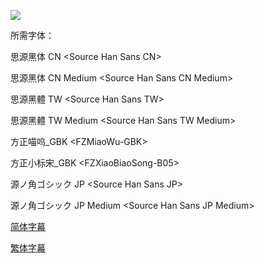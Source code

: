 ![](https://i.loli.net/2019/04/26/5cc1f821833f1.jpg)

所需字体：

思源黑体 CN \<Source Han Sans CN\>

思源黑体 CN Medium \<Source Han Sans CN Medium\>

思源黑體 TW \<Source Han Sans TW\>

思源黑體 TW Medium \<Source Han Sans TW Medium\>

方正喵呜\_GBK \<FZMiaoWu-GBK\>

方正小标宋\_GBK \<FZXiaoBiaoSong-B05\>

源ノ角ゴシック JP \<Source Han Sans JP\>

源ノ角ゴシック JP Medium \<Source Han Sans JP Medium\>

[简体字幕](https://github.com/SweetSub/SweetSub-source/raw/master/Okko's%20Inn/%5BSweetSub%5D%20Okko's%20Inn%20%5BBDRip%201080P%20HEVC-10bit%20FLAC%5D.chs.ass)

[繁体字幕](https://github.com/SweetSub/SweetSub-source/raw/master/Okko's%20Inn/%5BSweetSub%5D%20Okko's%20Inn%20%5BBDRip%201080P%20HEVC-10bit%20FLAC%5D.cht.ass)
